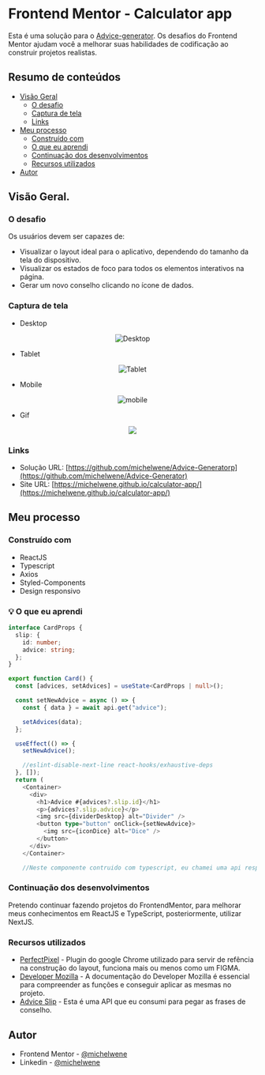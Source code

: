 # Frontend Mentor - Calculator app

Esta é uma solução para o [Advice-generator](https://www.frontendmentor.io/challenges/advice-generator-app-QdUG-13db). Os desafios do Frontend Mentor ajudam você a melhorar suas habilidades de codificação ao construir projetos realistas.

## Resumo de conteúdos

- [Visão Geral](#Visão-Geral)
  - [O desafio](#O-desafio)
  - [Captura de tela](#Captura-de-tela)
  - [Links](#Links)
- [Meu processo](#Meu-processo)
  - [Construído com](#Constrído-com)
  - [O que eu aprendi](#O-que-eu-aprendi)
  - [Continuação dos desenvolvimentos](#Continuação-dos-desenvolvimentos)
  - [Recursos utilizados](#Recursos-utilizados)
- [Autor](#Autor)

## Visão Geral.

### O desafio

Os usuários devem ser capazes de:

- Visualizar o layout ideal para o aplicativo, dependendo do tamanho da tela do dispositivo.
- Visualizar os estados de foco para todos os elementos interativos na página.
- Gerar um novo conselho clicando no ícone de dados.

### Captura de tela

- Desktop
<p  align="center" >
  <img src="src/assets/desktop.png"alt="Desktop"/>
</p>

- Tablet
<p  align="center" >
<img src="src/assets/tablet.png"alt="Tablet"/>
</p>

- Mobile
<p  align="center" >
<img src="src/assets/mobile.png"alt="mobile"/>
</p>

- Gif
<p  align="center" >
<img src="src/assets/Advice-Generator.gif">
</p>

### Links

- Solução URL: [https://github.com/michelwene/Advice-Generatorp](https://github.com/michelwene/Advice-Generator)
- Site URL: [https://michelwene.github.io/calculator-app/](https://michelwene.github.io/calculator-app/)

## Meu processo

### Construído com

- ReactJS
- Typescript
- Axios
- Styled-Components
- Design responsivo

### :bulb: O que eu aprendi
```typescript
interface CardProps {
  slip: {
    id: number;
    advice: string;
  };
}

export function Card() {
  const [advices, setAdvices] = useState<CardProps | null>();

  const setNewAdvice = async () => {
    const { data } = await api.get("advice");

    setAdvices(data);
  };

  useEffect(() => {
    setNewAdvice();

    //eslint-disable-next-line react-hooks/exhaustive-deps
  }, []);
  return (
    <Container>
      <div>
        <h1>Advice #{advices?.slip.id}</h1>
        <p>{advices?.slip.advice}</p>
        <img src={dividerDesktop} alt="Divider" />
        <button type="button" onClick={setNewAdvice}>
          <img src={iconDice} alt="Dice" />
        </button>
      </div>
    </Container>

    //Neste componente contruido com typescript, eu chamei uma api responsável por trazer as frases mostradas na página, e pude colocar em prática os conceitos aprendidos em outra projetos sobre o typescript.
```

### Continuação dos desenvolvimentos

Pretendo continuar fazendo projetos do FrontendMentor, para melhorar meus conhecimentos em ReactJS e TypeScript, posteriormente, utilizar NextJS.

### Recursos utilizados

- [PerfectPixel](https://www.welldonecode.com/perfectpixel/) - Plugin do google Chrome utilizado para servir de refência na construção do layout, funciona mais ou menos como um FIGMA.
- [Developer Mozilla](https://developer.mozilla.org/en-US/docs/Web/JavaScript) - A documentação do Developer Mozilla é essencial para compreender as funções e conseguir aplicar as mesmas no projeto.
- [Advice Slip](https://api.adviceslip.com/) - Esta é uma API que eu consumi para pegar as frases de conselho. 

## Autor

- Frontend Mentor - [@michelwene](https://www.frontendmentor.io/profile/michelwene)
- Linkedin - [@michelwene](https://www.linkedin.com/in/michelwene/)
